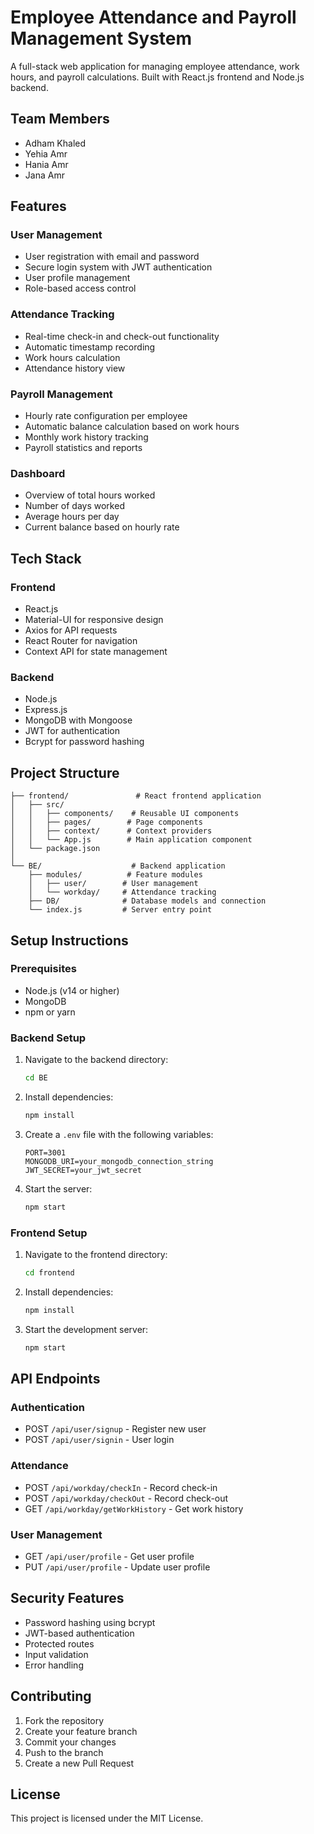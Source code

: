 # Employee Attendance and Payroll Management System

A full-stack web application for managing employee attendance, work hours, and payroll calculations. Built with React.js frontend and Node.js backend.

## Team Members
- Adham Khaled
- Yehia Amr
- Hania Amr
- Jana Amr

## Features

### User Management
- User registration with email and password
- Secure login system with JWT authentication
- User profile management
- Role-based access control

### Attendance Tracking
- Real-time check-in and check-out functionality
- Automatic timestamp recording
- Work hours calculation
- Attendance history view

### Payroll Management
- Hourly rate configuration per employee
- Automatic balance calculation based on work hours
- Monthly work history tracking
- Payroll statistics and reports

### Dashboard
- Overview of total hours worked
- Number of days worked
- Average hours per day
- Current balance based on hourly rate

## Tech Stack

### Frontend
- React.js
- Material-UI for responsive design
- Axios for API requests
- React Router for navigation
- Context API for state management

### Backend
- Node.js
- Express.js
- MongoDB with Mongoose
- JWT for authentication
- Bcrypt for password hashing

## Project Structure
```
├── frontend/               # React frontend application
│   ├── src/
│   │   ├── components/    # Reusable UI components
│   │   ├── pages/        # Page components
│   │   ├── context/      # Context providers
│   │   └── App.js        # Main application component
│   └── package.json
│
└── BE/                    # Backend application
    ├── modules/          # Feature modules
    │   ├── user/        # User management
    │   └── workday/     # Attendance tracking
    ├── DB/              # Database models and connection
    └── index.js         # Server entry point
```

## Setup Instructions

### Prerequisites
- Node.js (v14 or higher)
- MongoDB
- npm or yarn

### Backend Setup
1. Navigate to the backend directory:
   ```bash
   cd BE
   ```
2. Install dependencies:
   ```bash
   npm install
   ```
3. Create a `.env` file with the following variables:
   ```
   PORT=3001
   MONGODB_URI=your_mongodb_connection_string
   JWT_SECRET=your_jwt_secret
   ```
4. Start the server:
   ```bash
   npm start
   ```

### Frontend Setup
1. Navigate to the frontend directory:
   ```bash
   cd frontend
   ```
2. Install dependencies:
   ```bash
   npm install
   ```
3. Start the development server:
   ```bash
   npm start
   ```

## API Endpoints

### Authentication
- POST `/api/user/signup` - Register new user
- POST `/api/user/signin` - User login

### Attendance
- POST `/api/workday/checkIn` - Record check-in
- POST `/api/workday/checkOut` - Record check-out
- GET `/api/workday/getWorkHistory` - Get work history

### User Management
- GET `/api/user/profile` - Get user profile
- PUT `/api/user/profile` - Update user profile

## Security Features
- Password hashing using bcrypt
- JWT-based authentication
- Protected routes
- Input validation
- Error handling

## Contributing
1. Fork the repository
2. Create your feature branch
3. Commit your changes
4. Push to the branch
5. Create a new Pull Request

## License
This project is licensed under the MIT License. 